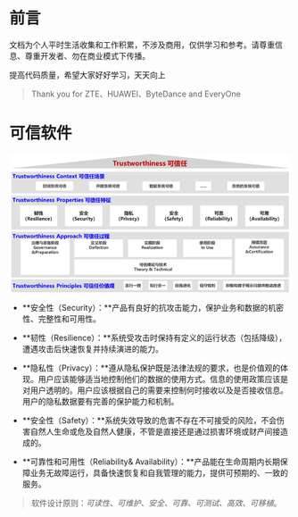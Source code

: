 # 前言

文档为个人平时生活收集和工作积累，不涉及商用，仅供学习和参考。请尊重信息、尊重开发者、勿在商业模式下传播。

提高代码质量，希望大家好好学习，天天向上

> Thank you for ZTE、HUAWEI、ByteDance and EveryOne



# 可信软件

![](./images/we-offer-cn.jpg)

- **安全性（Security）：**产品有良好的抗攻击能力，保护业务和数据的机密性、完整性和可用性。

- **韧性（Resilience）：**系统受攻击时保持有定义的运行状态（包括降级），遭遇攻击后快速恢复并持续演进的能力。

- **隐私性（Privacy）：**遵从隐私保护既是法律法规的要求，也是价值观的体现。用户应该能够适当地控制他们的数据的使用方式。信息的使用政策应该是对用户透明的。用户应该根据自己的需要来控制何时接收以及是否接收信息。用户的隐私数据要有完善的保护能力和机制。

- **安全性（Safety）：**系统失效导致的危害不存在不可接受的风险，不会伤害自然人生命或危及自然人健康，不管是直接还是通过损害环境或财产间接造成的。

- **可靠性和可用性（Reliability& Availability）：**产品能在生命周期内长期保障业务无故障运行，具备快速恢复和自我管理的能力，提供可预期的、一致的服务。

> 软件设计原则：*可读性、可维护、安全、可靠、可测试、高效、可移植*。
